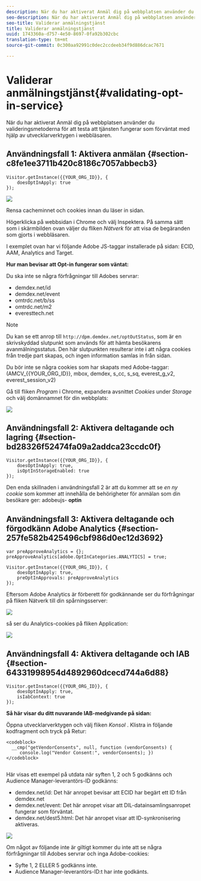 ```yaml
---
description: När du har aktiverat Anmäl dig på webbplatsen använder du valideringsmetoderna för att testa att tjänsten fungerar som förväntat med hjälp av utvecklarverktygen i webbläsaren.
seo-description: När du har aktiverat Anmäl dig på webbplatsen använder du valideringsmetoderna för att testa att tjänsten fungerar som förväntat med hjälp av utvecklarverktygen i webbläsaren.
seo-title: Validerar anmälningstjänst
title: Validerar anmälningstjänst
uuid: 1743360a-d757-4e50-8697-0fa92b302cbc
translation-type: tm+mt
source-git-commit: 0c300aa92991c0dec2ccdeeb34f9d886dcac7671

---
```



# Validerar anmälningstjänst{#validating-opt-in-service}

När du har aktiverat Anmäl dig på webbplatsen använder du valideringsmetoderna för att testa att tjänsten fungerar som förväntat med hjälp av utvecklarverktygen i webbläsaren.

## Användningsfall 1: Aktivera anmälan {#section-c8fe1ee3711b420c8186c7057abbecb3}

```
Visitor.getInstance({{YOUR_ORG_ID}}, { 
    doesOptInApply: true 
});
```

![](assets/use_case_1_1.png)

Rensa cacheminnet och cookies innan du läser in sidan.

Högerklicka på webbsidan i Chrome och välj Inspektera. På samma sätt som i skärmbilden ovan väljer du fliken *Nätverk* för att visa de begäranden som gjorts i webbläsaren.

I exemplet ovan har vi följande Adobe JS-taggar installerade på sidan: ECID, AAM, Analytics and Target.

**Hur man bevisar att Opt-in fungerar som väntat:**

Du ska inte se några förfrågningar till Adobes servrar:

* demdex.net/id
* demdex.net/event
* omtrdc.net/b/ss
* omtrdc.net/m2
* everesttech.net

>[!NOTE]
>
>Du kan se ett anrop till `http://dpm.demdex.net/optOutStatus`, som är en skrivskyddad slutpunkt som används för att hämta besökarens avanmälningsstatus. Den här slutpunkten resulterar inte i att några cookies från tredje part skapas, och ingen information samlas in från sidan.

Du bör inte se några cookies som har skapats med Adobe-taggar: (AMCV_{{YOUR_ORG_ID}}, mbox, demdex, s_cc, s_sq, everest_g_v2, everest_session_v2)

Gå till fliken *Program* i Chrome, expandera avsnittet *Cookies* under *Storage* och välj domännamnet för din webbplats:

![](assets/use_case_1_2.png)

## Användningsfall 2: Aktivera deltagande och lagring {#section-bd28326f52474fa09a2addca23ccdc0f}

```
Visitor.getInstance({{YOUR_ORG_ID}}, { 
    doesOptInApply: true, 
    isOptInStorageEnabled: true 
});
```

Den enda skillnaden i användningsfall 2 är att du kommer att se *en ny cookie* som kommer att innehålla de behörigheter för anmälan som din besökare ger: adobeujs- **optin**

## Användningsfall 3: Aktivera deltagande och förgodkänn Adobe Analytics {#section-257fe582b425496cbf986d0ec12d3692}

```
var preApproveAnalytics = {}; 
preApproveAnalytics[adobe.OptInCategories.ANALYTICS] = true;

Visitor.getInstance({{YOUR_ORG_ID}}, { 
    doesOptInApply: true, 
    preOptInApprovals: preApproveAnalytics 
});
```

Eftersom Adobe Analytics är förberett för godkännande ser du förfrågningar på fliken Nätverk till din spårningsserver:

![](assets/use_case_3_1.png)

så ser du Analytics-cookies på fliken Application:

![](assets/use_case_3_2.png)

## Användningsfall 4: Aktivera deltagande och IAB {#section-64331998954d4892960dcecd744a6d88}

```
Visitor.getInstance({{YOUR_ORG_ID}}, { 
    doesOptInApply: true, 
    isIabContext: true 
});
```

**Så här visar du ditt nuvarande IAB-medgivande på sidan:**

Öppna utvecklarverktygen och välj fliken *Konsol* . Klistra in följande kodfragment och tryck på Retur:

```
<codeblock>
  __cmp("getVendorConsents", null, function (vendorConsents) { 
     console.log("Vendor Consent:", vendorConsents); }) 
</codeblock>  
  
```

Här visas ett exempel på utdata när syften 1, 2 och 5 godkänns och Audience Manager-leverantörs-ID godkänns:

* demdex.net/id: Det här anropet bevisar att ECID har begärt ett ID från demdex.net
* demdex.net/event: Det här anropet visar att DIL-datainsamlingsanropet fungerar som förväntat.
* demdex.net/dest5.html: Det här anropet visar att ID-synkronisering aktiveras.

![](assets/use_case_4_1.png)

Om något av följande inte är giltigt kommer du inte att se några förfrågningar till Adobes servrar och inga Adobe-cookies:

* Syfte 1, 2 ELLER 5 godkänns inte.
* Audience Manager-leverantörs-ID:t har inte godkänts.